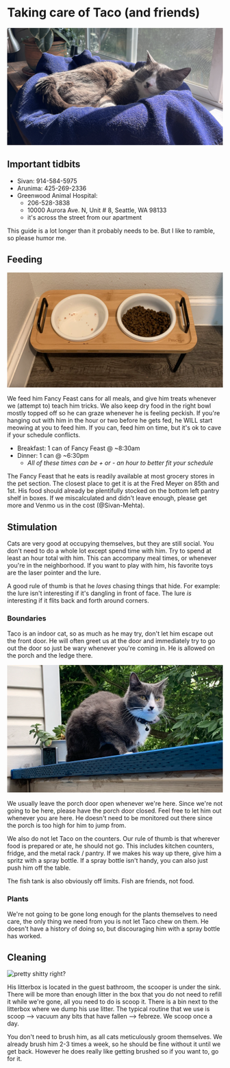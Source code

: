 # Taking care of Taco (and friends)

![](taco.png "definetely mr. steal yo girl")

## Important tidbits

- Sivan: 914-584-5975
- Arunima: 425-269-2336
- Greenwood Animal Hospital:
  - 206-528-3838
  - 10000 Aurora Ave. N, Unit # 8, Seattle, WA 98133
  - it's across the street from our apartment

This guide is a lot longer than it probably needs to be. But I like to ramble, so please humor me.

## Feeding

![](food-bowls.png)

We feed him Fancy Feast cans for all meals, and give him treats whenever we (attempt to) teach him tricks. We also keep dry food in the right bowl mostly topped off so he can graze whenever he is feeling peckish. If you're hanging out with him in the hour or two before he gets fed, he WILL start meowing at you to feed him. If you can, feed him on time, but it's ok to cave if your schedule conflicts.

- Breakfast: 1 can of Fancy Feast @ ~8:30am
- Dinner: 1 can @ ~6:30pm
  - *All of these times can be + or - an hour to better fit your schedule*

The Fancy Feast that he eats is readily available at most grocery stores in the pet section. The closest place to get it is at  the Fred Meyer on 85th and 1st. His food should already be plentifully stocked on the bottom left pantry shelf in boxes. If we miscalculated and didn't leave enough, please get more and Venmo us in the cost (@Sivan-Mehta).

## Stimulation

Cats are very good at occupying themselves, but they are still social. You don't need to do a whole lot except spend time with him. Try to spend at least an hour total with him. This can accompany meal times, or whenever you're in the neighborhood. If you want to play with him, his favorite toys are the laser pointer and the lure.

A good rule of thumb is that he _loves_ chasing things that hide. For example: the lure isn't interesting if it's dangling in front of face. The lure _is_ interesting if it flits back and forth around corners.

### Boundaries

Taco is an indoor cat, so as much as he may try, don't let him escape out the front door. He will often greet us at the door and immediately try to go out the door so just be wary whenever you're coming in. He is allowed on the porch and the ledge there.

![](taco-on-the-perch.png "'munch munch munch' - Taco like every day")

We usually leave the porch door open whenever we're here. Since we're not going to be here, please have the porch door closed. Feel free to let him out whenever you are here. He doesn't need to be monitored out there since the porch is too high for him to jump from. 

We also do not let Taco on the counters. Our rule of thumb is that wherever food is prepared or ate, he should not go. This includes kitchen counters, fridge, and the metal rack / pantry. If we makes his way up there, give him a spritz with a spray bottle. If a spray bottle isn't handy, you can also just push him off the table.

The fish tank is also obviously off limits. Fish are friends, not food.

### Plants

We're not going to be gone long enough for the plants themselves to need care, the only thing we need from you is not let Taco chew on them. He doesn't have a history of doing so, but discouraging him with a spray bottle has worked.

## Cleaning

![](litterbox.png "pretty shitty right?")

His litterbox is located in the guest bathroom, the scooper is under the sink. There will be more than enough litter in the box that you do not need to refill it while we're gone, all you need to do is scoop it. There is a bin next to the litterbox where we dump his use litter. The typical routine that we use is scoop --> vacuum any bits that have fallen --> febreze. We scoop once a day. 

You don't need to brush him, as all cats meticulously groom themselves. We already brush him 2-3 times a week, so he should be fine without it until we get back. However he does really like getting brushed so if you want to, go for it.
